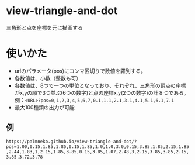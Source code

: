 # view-triangle-and-dot
三角形と点を座標を元に描画する

# 使いかた
* urlのパラメータ(pos)にコンマ区切りで数値を羅列する。
* 各数値は、小数（整数も可）
* 各数値は、8つで一つの単位となっており、それぞれ、三角形の頂点の座標がx,yの順で3つ並ぶ(6つの数字)と点の座標x,y(2つの数字)の計８つである。
例：`<URL>?pos=0,1,2,3,4,5,6,7,0.1,1.1,2.1,3.1,4.1,5.1,6.1,7.1`
* 最大100種類の出力が可能

## 例
`https://palmneko.github.io/view-triangle-and-dot/?pos=1.00,0.15,1.85,1.85,0.15,1.85,1.0,1.0,3.0,0.15,3.85,1.85,2.15,1.85,2.44,1.83,1,2.15,1.85,3.85,0.15,3.85,1.07,2.48,3,2.15,3.85,3.85,2.15,3.85,3.72,3.78`